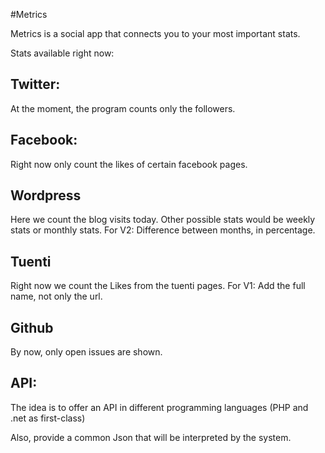 #Metrics

Metrics is a social app that connects you to your most important stats.

Stats available right now:

## Twitter:
At the moment, the program counts only the followers.

## Facebook:
Right now only count the likes of certain facebook pages.

## Wordpress
Here we count the blog visits today.
Other possible stats would be weekly stats or monthly stats.
For V2: Difference between months, in percentage.
	
## Tuenti
Right now we count the Likes from the tuenti pages.
For V1: Add the full name, not only the url.
	
## Github
By now, only open issues are shown.

## API:
The idea is to offer an API in different programming languages (PHP and .net as first-class)

Also, provide a common Json that will be interpreted by the system. 
